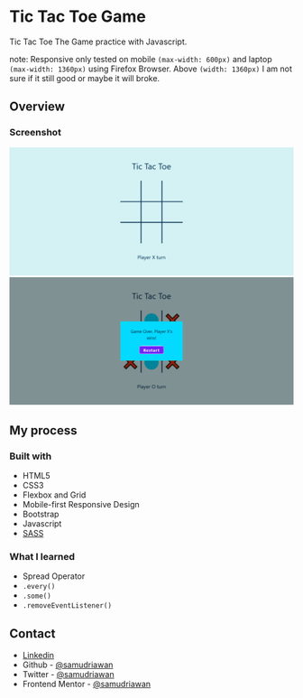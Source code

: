 # Tic Tac Toe Game

Tic Tac Toe The Game practice with Javascript.

note: Responsive only tested on mobile `(max-width: 600px)` and laptop `(max-width: 1360px)` using Firefox Browser. Above `(width: 1360px)` I am not sure if it still good or maybe it will broke.

## Overview

### Screenshot

![Preview Screenshot](images/screenshot-game-start.png)
![Preview Screenshot](images/screenshot-game-over.png)

## My process

### Built with

- HTML5
- CSS3
- Flexbox and Grid
- Mobile-first Responsive Design
- Bootstrap
- Javascript
- [SASS](https://sass-lang.com/)

### What I learned

- Spread Operator
- `.every()`
- `.some()`
- `.removeEventListener()`

## Contact

- [Linkedin](https://id.linkedin.com/in/dyota-samudriawan)
- Github - [@samudriawan](https://github.com/samudriawan/)
- Twitter - [@samudriawan](https://twitter.com/samudriawan)
- Frontend Mentor - [@samudriawan](https://www.frontendmentor.io/profile/samudriawan)
